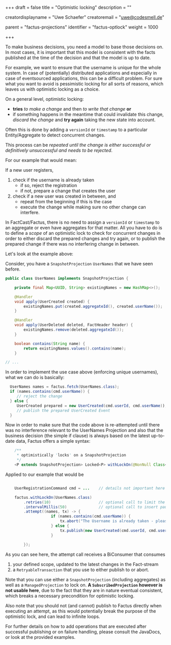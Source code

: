 +++
draft = false
title = "Optimistic locking"
description = ""


creatordisplayname = "Uwe Schaefer"
creatoremail = "uwe@codesmell.de"


parent = "factus-projections"
identifier = "factus-optlock"
weight = 1000

+++

To make business decisions, you need a model to base those decisions on. In most cases, it is important that this 
model is consistent with the facts published at the time of the decision and that the model is up to date.

For example, we want to ensure that the username is unique for the whole system.
In case of (potentially) distributed applications and especially in case of eventsourced applications, 
this can be a difficult problem.
For sure what you want to avoid is pessimistic locking for all sorts of reasons, 
which leaves us with optimistic locking as a choice.

On a general level, optimistic locking:
* **tries** *to make a change* and then *to write that change* **or** 
* if something happens in the meantime that could invalidate this change,
*discard the change* and **try again** taking the new state into account.

Often this is done by adding a `versionId` or `timestamp` to a particular Entity/Aggregate to detect concurrent changes.

This process can be *repeated until the change is either successful or definitively unsuccessful and needs to be rejected*.

For our example that would mean:

If a new user registers, 
1. check if the username is already taken
    * if so, reject the registration
    * if not, prepare a change that creates the user
1. check if a new user was created in between, and
    * repeat from the beginning if this is the case
    * execute the change while making sure no other change can interfere.
    
In FactCast/Factus, there is no need to assign a `versionId` or `timestamp` to an aggregate or even have aggregates for that matter.
All you have to do is to define a *scope* of an optimistic lock to check for concurrent changes in order to either 
discard the prepared changes and try again, or to publish the prepared change if there was no interfering change in between.

Let's look at the example above:

Consider, you have a `SnapshotProjection` `UserNames` that we have seen before.

```java
public class UserNames implements SnapshotProjection {

    private final Map<UUID, String> existingNames = new HashMap<>();

    @Handler
    void apply(UserCreated created) {
        existingNames.put(created.aggregateId(), created.userName());
    }

    @Handler
    void apply(UserDeleted deleted, FactHeader header) {
        existingNames.remove(deleted.aggregateId());
    }

    boolean contains(String name) {
        return existingNames.values().contains(name);
    }

// ...
```

In order to implement the use case above (enforcing unique usernames), what we can do is basically:

```java
  UserNames names = factus.fetch(UserNames.class);
  if (names.contains(cmd.userName)) {
     // reject the change
  } else {
     UserCreated prepared = new UserCreated(cmd.userId, cmd.userName));
     // publish the prepared UserCreated Event
  }   
```

Now in order to make sure that the code above is re-attempted until there was no interference relevant to the UserNames
Projection and also that the business decision (the simple if clause) is always based on the latest up-to-date data,
Factus offers a simple syntax:

```java
    /**
     * optimistically 'locks' on a SnapshotProjection
     */
    <P extends SnapshotProjection> Locked<P> withLockOn(@NonNull Class<P> snapshotClass);
```

Applied to our example that would be

```java

    UserRegistrationCommand cmd = ...    // details not important here

    factus.withLockOn(UserNames.class)
        .retries(10)                     // optional call to limit the number of retries 
        .intervalMillis(50)              // optional call to insert pause with the given number of milliseconds in between attempts
        .attempt((names, tx) -> {
                    if (names.contains(cmd.userName)) {
                        tx.abort("The Username is already taken - please choose another one.");
                    } else {
                        tx.publish(new UserCreated(cmd.userId, cmd.userName));
                    }

        });
``` 

As you can see here, the attempt call receives a BiConsumer that consumes
1. your defined scope, updated to the latest changes in the Fact-stream
1. a `RetryableTransaction` that you use to either publish to or abort.

Note that you can use either a `SnapshotProjection` (including aggregates) as well as a `ManagedProjection` to lock on. 
**A `SubscribedProjection` however is not usable here**, due to the fact that they are in nature eventual consistent, which 
breaks a necessary precondition for optimistic locking.  

Also note that you should not (and cannot) publish to Factus directly when executing an attempt, as this would potentially 
break the purpose of the optimistic lock, and can lead to infinite loops.  

For further details on how to add operations that are executed after successful publishing or on failure handling, 
please consult the JavaDocs, or look at the provided examples.
